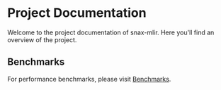 # Project Documentation

Welcome to the project documentation of snax-mlir. Here you'll find an overview of the project.

## Benchmarks


For performance benchmarks, please visit [Benchmarks](benchmarks).
